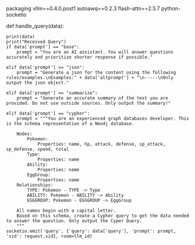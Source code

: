 packaging
vllm==0.4.0.post1
autoawq==0.2.3
flash-attn==2.5.7
python-socketio

def handle_query(data):

    print(data)
    print("Received Query")
    if data['prompt'] == "base":
        prompt = "You are an AI assistant. You will answer questions accurately and prioritize shorter response if possible."
    
    elif data['prompt'] == "json":
        prompt = "Generate a json for the content using the following rules/examples.\nExamples:" + data['altprompt'] + "\n-----\nOnly output the json object."
        
    elif data['prompt'] == "summarize":
        prompt = "Generate an accurate summary of the text you are provided. Do not use outside sources. Only output the summary!"
    
    elif data['prompt'] == "cypher":
        prompt = """You are an experienced graph databases developer. This is the schema representation of a Neo4j database.
        
        Nodes: 
            Pokemon:
                Properties: name, hp, attack, defense, sp_attack, sp_defense, speed, total
            Type:
                Properties: name
            Ability:
                Properties: name
            EggGroup:
                Properties: name
        Relationships: 
            TYPE: Pokemon - TYPE -> Type
            ABILITY: Pokemon - ABILITY -> Ability
            EGGGROUP: Pokemon - EGGGROUP -> EggGroup
        
        All names begin with a capital letter.
        Based on this schema, create a Cypher query to get the data needed to answer the question. Only output the Cyper Query.
        """
    socketio.emit('query', {'query': data['query'], 'prompt': prompt, 'sid': request.sid}, room=llm_id)
